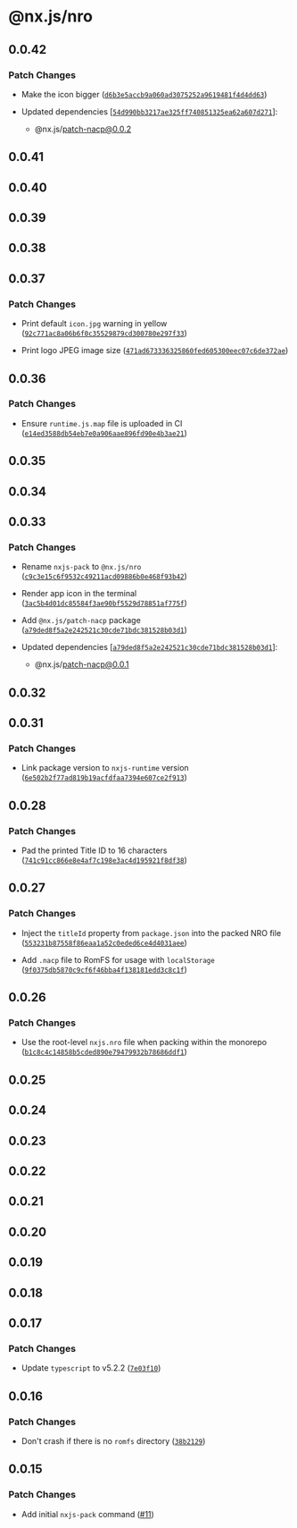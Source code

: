 # @nx.js/nro

## 0.0.42

### Patch Changes

- Make the icon bigger ([`d6b3e5accb9a060ad3075252a9619481f4d4dd63`](https://github.com/TooTallNate/nx.js/commit/d6b3e5accb9a060ad3075252a9619481f4d4dd63))

- Updated dependencies [[`54d990bb3217ae325ff740851325ea62a607d271`](https://github.com/TooTallNate/nx.js/commit/54d990bb3217ae325ff740851325ea62a607d271)]:
  - @nx.js/patch-nacp@0.0.2

## 0.0.41

## 0.0.40

## 0.0.39

## 0.0.38

## 0.0.37

### Patch Changes

- Print default `icon.jpg` warning in yellow ([`92c771ac8a06b6f0c35529879cd300780e297f33`](https://github.com/TooTallNate/nx.js/commit/92c771ac8a06b6f0c35529879cd300780e297f33))

- Print logo JPEG image size ([`471ad673336325860fed605300eec07c6de372ae`](https://github.com/TooTallNate/nx.js/commit/471ad673336325860fed605300eec07c6de372ae))

## 0.0.36

### Patch Changes

- Ensure `runtime.js.map` file is uploaded in CI ([`e14ed3588db54eb7e0a906aae896fd90e4b3ae21`](https://github.com/TooTallNate/nx.js/commit/e14ed3588db54eb7e0a906aae896fd90e4b3ae21))

## 0.0.35

## 0.0.34

## 0.0.33

### Patch Changes

- Rename `nxjs-pack` to `@nx.js/nro` ([`c9c3e15c6f9532c49211acd09886b0e468f93b42`](https://github.com/TooTallNate/nx.js/commit/c9c3e15c6f9532c49211acd09886b0e468f93b42))

- Render app icon in the terminal ([`3ac5b4d01dc85584f3ae90bf5529d78851af775f`](https://github.com/TooTallNate/nx.js/commit/3ac5b4d01dc85584f3ae90bf5529d78851af775f))

- Add `@nx.js/patch-nacp` package ([`a79ded8f5a2e242521c30cde71bdc381528b03d1`](https://github.com/TooTallNate/nx.js/commit/a79ded8f5a2e242521c30cde71bdc381528b03d1))

- Updated dependencies [[`a79ded8f5a2e242521c30cde71bdc381528b03d1`](https://github.com/TooTallNate/nx.js/commit/a79ded8f5a2e242521c30cde71bdc381528b03d1)]:
  - @nx.js/patch-nacp@0.0.1

## 0.0.32

## 0.0.31

### Patch Changes

- Link package version to `nxjs-runtime` version ([`6e502b2f77ad819b19acfdfaa7394e607ce2f913`](https://github.com/TooTallNate/nx.js/commit/6e502b2f77ad819b19acfdfaa7394e607ce2f913))

## 0.0.28

### Patch Changes

- Pad the printed Title ID to 16 characters ([`741c91cc866e8e4af7c198e3ac4d195921f8df38`](https://github.com/TooTallNate/nx.js/commit/741c91cc866e8e4af7c198e3ac4d195921f8df38))

## 0.0.27

### Patch Changes

- Inject the `titleId` property from `package.json` into the packed NRO file ([`553231b87558f86eaa1a52c0eded6ce4d4031aee`](https://github.com/TooTallNate/nx.js/commit/553231b87558f86eaa1a52c0eded6ce4d4031aee))

- Add `.nacp` file to RomFS for usage with `localStorage` ([`9f0375db5870c9cf6f46bba4f138181edd3c8c1f`](https://github.com/TooTallNate/nx.js/commit/9f0375db5870c9cf6f46bba4f138181edd3c8c1f))

## 0.0.26

### Patch Changes

- Use the root-level `nxjs.nro` file when packing within the monorepo ([`b1c8c4c14858b5cded890e79479932b78686ddf1`](https://github.com/TooTallNate/nx.js/commit/b1c8c4c14858b5cded890e79479932b78686ddf1))

## 0.0.25

## 0.0.24

## 0.0.23

## 0.0.22

## 0.0.21

## 0.0.20

## 0.0.19

## 0.0.18

## 0.0.17

### Patch Changes

- Update `typescript` to v5.2.2 ([`7e03f10`](https://github.com/TooTallNate/nx.js/commit/7e03f10787a30087d40509fef563c1349bb9b860))

## 0.0.16

### Patch Changes

- Don't crash if there is no `romfs` directory ([`38b2129`](https://github.com/TooTallNate/nx.js/commit/38b212947896d0acf9d9bcaaf697bf9eb1a0858d))

## 0.0.15

### Patch Changes

- Add initial `nxjs-pack` command ([#11](https://github.com/TooTallNate/nx.js/pull/11))
